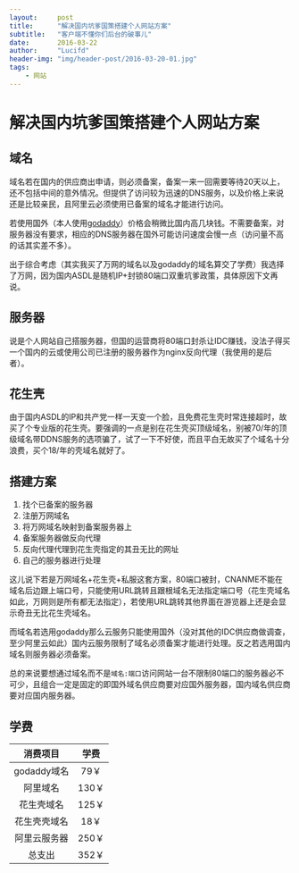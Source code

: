 ```yaml
---
layout:     post
title:      "解决国内坑爹国策搭建个人网站方案"
subtitle:   "客户端不懂你们后台的破事儿"
date:       2016-03-22
author:     "Lucifd"
header-img: "img/header-post/2016-03-20-01.jpg"
tags:
    - 网站
---
```


# 解决国内坑爹国策搭建个人网站方案

## 域名
域名若在国内的供应商出申请，则必须备案，备案一来一回需要等待20天以上，还不包括中间的意外情况。但提供了访问较为迅速的DNS服务，以及价格上来说还是比较亲民，且阿里云必须使用已备案的域名才能进行访问。

若使用国外（本人使用[godaddy](godaddy.com)）价格会稍微比国内高几块钱。不需要备案，对服务器没有要求，相应的DNS服务器在国外可能访问速度会慢一点（访问量不高的话其实差不多）。

出于综合考虑（其实我买了万网的域名以及godaddy的域名算交了学费）我选择了万网，因为国内ASDL是随机IP+封锁80端口双重坑爹政策，具体原因下文再说。

## 服务器
说是个人网站自己搭服务器，但国的运营商将80端口封杀让IDC赚钱，没法子得买一个国内的云或使用公司已注册的服务器作为nginx反向代理（我使用的是后者）。

## 花生壳
由于国内ASDL的IP和共产党一样一天变一个脸，且免费花生壳时常连接超时，故买了个专业版的花生壳。要强调的一点是别在花生壳买顶级域名，别被70/年的顶级域名带DDNS服务的选项骗了，试了一下不好使，而且平白无故买了个域名十分浪费，买个18/年的壳域名就好了。

## 搭建方案

1. 找个已备案的服务器
2. 注册万网域名
3. 将万网域名映射到备案服务器上
4. 备案服务器做反向代理
5. 反向代理代理到花生壳指定的其丑无比的网址
6. 自己的服务器进行处理

这儿说下若是万网域名+花生壳+私服这套方案，80端口被封，CNANME不能在域名后边跟上端口号，只能使用URL跳转且跟根域名无法指定端口号（花生壳域名如此，万网则是所有都无法指定），若使用URL跳转其他界面在游览器上还是会显示奇丑无比花生壳域名。

而域名若选用godaddy那么云服务只能使用国外（没对其他的IDC供应商做调查，至少阿里云如此）国内云服务限制了域名必须备案才能进行处理。反之若选用国内域名则服务器必须备案。

总的来说要想通过域名而不是`域名:端口`访问网站一台不限制80端口的服务器必不可少，且组合一定是固定的即国外域名供应商要对应国外服务器，国内域名供应商要对应国内服务器。

## 学费
|消费项目|学费|
|:-:|:-:|
|godaddy域名|79￥|
|阿里域名 |130￥|
|花生壳域名| 125￥|
|花生壳壳域名 |18￥|
|阿里云服务器 |250￥|
|总支出|352￥|